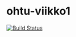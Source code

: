 # ohtu-viikko1

[![Build Status](https://travis-ci.org/MikkoLipsanen/ohtu-viikko1.svg?branch=master)](https://travis-ci.org/MikkoLipsanen/ohtu-viikko1)
